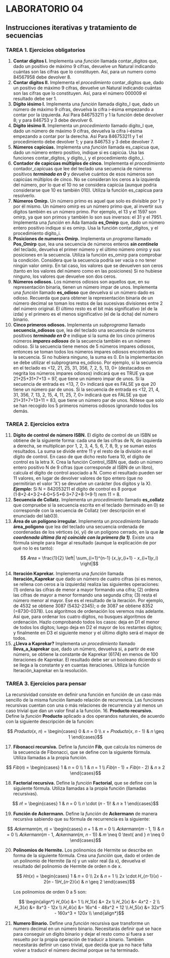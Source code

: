 # LABORATORIO 04
## Instrucciones iterativas y tratamiento de secuencias
### TAREA 1. Ejercicios obligatorios
1. **Contar dígitos I.** Implementa una _función_ llamada contar_digitos que, dado un positivo de máximo 9 cifras, devuelve un Natural indicando cuántas son las cifras que lo constituyen. Así, para un numero como 84567958 debe devolver 8.
2. **Contar dígitos II.** Implementa el _procedimiento_ contar_digitos que, dado un positivo de máximo 9 cifras, devuelve un Natural indicando cuántas son las cifras que lo constituyen. Así, para el número 000009 el resultado debe ser 1.
3. **Dígito iésimo I.** Implementa una _función_ llamada digito_I que, dado un número de máximo 9 cifras, devuelva la cifra i-ésima empezando a contar por la izquierda. Así Para 846753211 y 1 la función debe devolver 8; y para 846753 y 3 debe devolver 6.
4. **Dígito iésimo II.** Implementa un _procedimiento_ llamado digito_I que, dado un número de máximo 9 cifras, devuelva la cifra i-ésima empezando a contar por la derecha. Así Para 846753211 y 1 el procedimiento debe devolver 1; y para 846753 y 3 debe devolver 7.
5. **Números capicúas.** Implementa una _función_ llamada es_capicua que, dado un número entero positivo, indique si es capicúa. Usa las funciones contar_digitos, y digito_i, y el procedimiento digito_i.
6. **Contador de capicúas múltiplos de cinco.** Implementa el _procedimiento_ contador_capicuas que lee del teclado una secuencia de números positivos _**terminada en 0**_ y devuelve cuántos de esos números son capicúas múltiplos de cinco. No se consideran los ceros a la izquierda del número, por lo que el 10 no se considera capicúa (aunque podría considerarse que 10 es también 010). Utiliza la función es_capicua para resolverlo.
7. **Números Omirp.** Un número primo es aquel que solo es divisible por 1 y por él mismo. Un número omirp es un número primo que, al invertir sus dígitos también es un número primo. Por ejemplo, el 13 y el 1597 son omirp, ya que son primos y también lo son sus inversos: el 31 y el 7951. Implementa una _función_ en Ada llamada **es_Omirp** que, dado un número entero positivo indique si es omirp. Usa la función contar_digitos, y el procedimiento digito_i.
8. **Posiciones de numeros Omirp.** Implementa un _programa_ llamado **Pos_Omirp** que, lea una secuencia de números enteros _**sin centinela**_ del teclado, devuelva el primer número y el último número omirp y sus posiciones en la secuencia. Utiliza la función es_omirp para comprobar la condición. Considera que la secuencia podría ser vacía o no tener ningún valor omirp. En tal caso, los valores que se devuelven son ceros (tanto en los valores del número como en las posiciones) Si no hubiese ninguno, los valores que devuelve son dos ceros.
9. **Números odiosos.** Los números odiosos son aquellos que, en su representación binaria, tienen un número impar de unos. Implementa una _función_ llamado **es_odioso** que devuelva si un número dado es odioso. Recuerda que para obtener la representación binaria de un número decimal se toman los restos de las sucesivas divisiones entre 2 del número original. El último resto es el bit más significativo (el de la izda) y el primero es el menos significativo (el de la dcha) del número binario.
10. **Cinco primeros odiosos.** Implementa un _subprograma_ llamado **secuencia_odiosos** que, lea del teclado una secuencia de números positivos _**terminada en 0**_ e indique si la suma de los cinco primeros números _**impares odiosos**_ de la secuencia también es un número odioso. Si la secuencia tiene menos de 5 números impares odiosos, entonces se toman todos los números impares odiosos encontrados en la secuencia. Si no hubiera ninguno, la suma es 0. En la implementación se debe utilizar el subprograma es_odioso. Por ejemplo, si la secuencia en el teclado es <12, 21, 25, 31, 356, 7, 2, 5, 13, 0> (destacados en negrita los números impares odiosos) indicará que es TRUE ya que 21+25+31+7+13 = 97, que tiene un número impar de unos. Si la secuencia de entrada es <13, 7, 0> indicará que es FALSE ya que 20 tiene un número par de unos. Si la secuencia de entrada es <12, 21, 4, 31, 356, 7, 13, 2, 15, 4, 11, 25, 7, 0> indicará que es FALSE ya que 21+31+7+13+11 = 83, que tiene un número par de unos. Nótese que solo se han recogido los 5 primeros números odiosos ignorando todos los demás.
### TAREA 2. Ejercicios extra
11. **Dígito de control de número ISBN.** El dígito de control de un ISBN se obtiene de la siguiente forma: cada una de las cifras de N, de izquierda a derecha, se multiplican por 1, 2, 3, 4, 5, 6, 7, 8, 9, y se suman estos resultados. La suma se divide entre 11 y el resto de la división es el dígito de control. En caso de que dicho resto fuera 10, el dígito de control es la letra X. Crea la función Control_ISBN que, dado un número entero positivo N de 9 cifras (que corresponde al ISBN de un libro), calcula el dígito de control asociado a N. Como el resultado pueden ser 11 valores, en lugar de devolver valores de tipo entero (que no permitirían el valor ‘X’) se devuelve un carácter (los dígitos y la X).
_**Ejemplo:**_ Si N = 842053211 el dígito de control es 8 porque (1·8+2·4+3·2+4·0+5·5+6·3+7·2+8·1+9·1) rem 11 = 8.
12. **Secuencia de Collatz.** Implementa un _procedimiento_ llamado **es_collatz** que compruebe si la secuencia escrita en el teclado (terminado en 0) se corresponde con la secuencia de Collatz (ver descripción en el enunciado del lab03).
13. **Área de un polígono irregular.** Implementa un _procedimiento_ llamado **área_poligono** que lea del teclado una secuencia ordenada de coordenadas de los vértices (xi, yi) de un polígono cerrado, en la que _**la coordenada última (la n) coincide con la primera (la 1)**_. Existe una fórmula simple para llegar al resultado (aunque la explicación de por qué no lo es tanto):
    ```math
      𝐴𝑟𝑒𝑎 = \frac{1}{2} \left| \sum_{i=1}^{n-1} (𝑥_i𝑦_{i+1} - 𝑥_{i+1}𝑦_i) \right|
    ```
14. **Iteración Kaprekar.** Implementa una _función_ llamada **Iteración_Kaprekar** que dado un número de cuatro cifras (si es menos, se rellena con ceros a la izquierda) realiza las siguientes operaciones: (1) ordena las cifras de menor a mayor formando una cifra; (2) ordena las cifras de mayor a menor formando una segunda cifra; (3) resta el número menor al mayor. Ese es el resultado de la iteración. Por ejemplo, de 4532 se obtiene 3087 (5432-2345); o de 3087 se obtiene 8352 (=8730-0378). Los algoritmos de ordenación los veremos más adelante. Así que, para ordenar los cuatro dígitos, no busques algoritmos de ordenación. Hazlo comprobando todos los casos: deja en D1 el menor de todos los dígitos; luego deja en D2 el mayor de los restantes dígitos; y finalmente en D3 el siguiente menor y el último dígito será el mayor de todos.
15. **¿Lleva a Kaprekar?** Implementa un _procedimiento_ llamado **lleva_a_kaprekar** que, dado un número, devuelva si, a partir de ese número, se obtiene la constante de Kaprekar (6174) en menos de 100 iteraciones de Kaprekar. El resultado debe ser un booleano diciendo si se llega a la constante y en cuantas iteraciones. Utiliza la función Iteración_kaprekar en la resolución.
### TAREA 3. Ejercicios para pensar
La recursividad consiste en definir una función en función de un caso más sencillo de la misma función llamado relación de recurrencia. Las funciones recursivas cuentan con una o más relaciones de recurrencia y al menos un caso trivial que dan un valor final a la función.
16. **Producto recursivo.** Define la _función_ **Producto** aplicado a dos operandos naturales, de acuerdo con la siguiente descripción de la función:

  ```math
    𝑃𝑟𝑜𝑑𝑢𝑐𝑡𝑜(𝑥, 𝑛) =
    \begin{cases}
      0 & 𝑛 = 0 \\ 𝑥 + 𝑃𝑟𝑜𝑑𝑢𝑐𝑡𝑜(𝑥, 𝑛 - 1) & 𝑛 \geq 1
    \end{cases}
  ```

17. **Fibonacci recursiva.** Define la _función_ **Fib**, que calcula los números de la secuencia de Fibonacci, que se define con la siguiente fórmula. Utiliza llamadas a la propia función.
  ```math
    𝐹𝑖𝑏(𝑛) =
    \begin{cases}
      1 & 𝑛 = 0 \\ 1 & 𝑛 = 1 \\ 𝐹𝑖𝑏(𝑛 - 1) + 𝐹𝑖𝑏(𝑛 - 2) & 𝑛 ≥ 2
    \end{cases}
  ```
18. **Factorial recursiva.** Define la _función_ **Factorial**, que se define con la siguiente fórmula. Utiliza llamadas a la propia función (llamadas recursivas).
  ```math
    𝑛! =
    \begin{cases}
      1 & 𝑛 = 0 \\ 𝑛 \cdot (𝑛 - 1)! & 𝑛 ≥ 1
    \end{cases}
  ```
19. **Función de Ackermann.** Define la _función_ de **Ackermann** de manera recursiva sabiendo que su fórmula de recurrencia es la siguiente:
  ```math
    𝐴𝑐𝑘𝑒𝑟𝑚𝑎𝑛𝑛(𝑚, 𝑛) = \begin{cases}
      𝑛 + 1 & 𝑚 = 0 \\ 𝐴𝑐𝑘𝑒𝑟𝑚𝑎𝑛𝑛(𝑚 - 1, 1) & 𝑛 = 0 \\ 𝐴𝑐𝑘𝑒𝑟𝑚𝑎𝑛𝑛(𝑚 - 1, 𝐴𝑐𝑘𝑒𝑟𝑚𝑎𝑛𝑛(𝑚, 𝑛 - 1)) & 𝑚 \neq 0 \text{ and } 𝑛 \neq 0
    \end{cases}
  ```
20. **Polinomios de Hermite.** Los polinomios de Hermite se describe en forma de la siguiente fórmula. Crea una _función_ que, dado el orden de un polinomio de Hermite (la n) y un valor real (la x), devuelva el resultado del polinomio de Hermite de orden n de x.
    ```math
      𝐻𝑛(𝑥) = \begin{cases}
        1 & 𝑛 = 0 \\ 2𝑥 & 𝑛 = 1 \\ 2𝑥 \cdot 𝐻_{𝑛-1}(𝑥) - 2(𝑛 - 1)𝐻_{𝑛-2}(𝑥) & 𝑛 \geq 2
      \end{cases}
    ```
    Los polinomios de orden 0 a 5 son:
    ```math
      \begin{align*}
        𝐻_0(𝑥) &= 1 \\
        𝐻_1(𝑥) &= 2𝑥 \\
        𝐻_2(𝑥) &= 4𝑥^2 - 2 \\
        𝐻_3(𝑥) &= 8𝑥^3 - 12𝑥 \\
        𝐻_4(𝑥) &= 16𝑥^4 - 48𝑥^2 + 12 \\
        𝐻_5(𝑥) &= 32𝑥^5 - 160𝑥^3 + 120𝑥 \\
      \end{align*}
    ```
21. **Numero Binario.** Define una _función_ recursiva que transforme un numero decimal en un número binario. Necesitarás definir qué se hace para conseguir un dígito binario y dejar el resto como si fuera a ser resuelto por la propia operación de traducir a binario. También necesitarás definir un caso trivial, que decida que ya no hace falta volver a traducir el número decimal porque se ha terminado.
